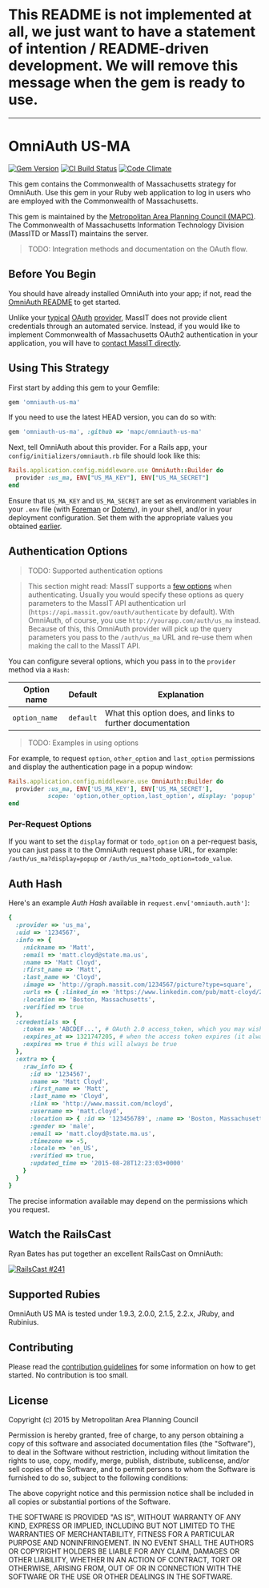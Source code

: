 # This README is not implemented at all, we just want to have a statement of intention / README-driven development. We will remove this message when the gem is ready to use.

---

# OmniAuth US-MA

[![Gem Version](https://badge.fury.io/rb/omniauth-us-ma.svg)](http://badge.fury.io/rb/omniauth-us-ma)
[![CI Build Status](https://secure.travis-ci.org/mapc/omniauth-us-ma.svg?branch=master)](http://travis-ci.org/mapc/omniauth-us-ma)
[![Code Climate](https://codeclimate.com/github/mapc/omniauth-us-ma.png)](https://codeclimate.com/github/mapc/omniauth-us-ma)

This gem contains the Commonwealth of Massachusetts strategy for OmniAuth. Use this gem in your Ruby web application to log in users who are employed with the Commonwealth of Massachusetts.

This gem is maintained by the [Metropolitan Area Planning Council (MAPC)](https://github.com/mapc). The Commonwealth of Massachusetts Information Technology Division (MassITD or MassIT) maintains the server.

> TODO: Integration methods and documentation on the OAuth flow.

## Before You Begin

You should have already installed OmniAuth into your app; if not, read the [OmniAuth README](https://github.com/intridea/omniauth) to get started.

Unlike your [typical][t] [OAuth][f] [provider][in], MassIT does not provide client credentials through an automated service. Instead, if you would like to implement Commonwealth of Massachusetts OAuth2 authentication in your application, you will have to [contact MassIT directly](www.mass.gov/massit).

[t]:  https://github.com/arunagw/omniauth-twitter
[f]:  https://github.com/mkdynamic/omniauth-facebook
[in]: https://github.com/skorks/omniauth-linkedin

## Using This Strategy

First start by adding this gem to your Gemfile:

```ruby
gem 'omniauth-us-ma'
```

If you need to use the latest HEAD version, you can do so with:

```ruby
gem 'omniauth-us-ma', :github => 'mapc/omniauth-us-ma'
```

Next, tell OmniAuth about this provider. For a Rails app, your `config/initializers/omniauth.rb` file should look like this:

```ruby
Rails.application.config.middleware.use OmniAuth::Builder do
  provider :us_ma, ENV["US_MA_KEY"], ENV["US_MA_SECRET"]
end
```

Ensure that `US_MA_KEY` and `US_MA_SECRET` are set as environment variables in your `.env` file (with [Foreman](https://github.com/ddollar/foreman/) or [Dotenv](https://github.com/bkeepers/dotenv)), in your shell, and/or in your deployment configuration. Set them with the appropriate values you obtained [earlier](#before-you-begin).

## Authentication Options

> TODO: Supported authentication options

> This section might read: MassIT supports a [few options](TODO) when authenticating. Usually you would specify these options as query parameters to the MassIT API authentication url (`https://api.massit.gov/oauth/authenticate` by default). With OmniAuth, of course, you use `http://yourapp.com/auth/us_ma` instead. Because of this, this OmniAuth provider will pick up the query parameters you pass to the `/auth/us_ma` URL and re-use them when making the call to the MassIT API.

You can configure several options, which you pass in to the `provider` method via a `Hash`:


Option name | Default | Explanation
--- | --- | ---
`option_name` | `default` | What this option does, and links to further documentation

> TODO: Examples in using options

For example, to request `option`, `other_option` and `last_option` permissions and display the authentication page in a popup window:

```ruby
Rails.application.config.middleware.use OmniAuth::Builder do
  provider :us_ma, ENV['US_MA_KEY'], ENV['US_MA_SECRET'],
           scope: 'option,other_option,last_option', display: 'popup'
end
```

### Per-Request Options

If you want to set the `display` format or `todo_option` on a per-request basis, you can just pass it to the OmniAuth request phase URL, for example: `/auth/us_ma?display=popup` or `/auth/us_ma?todo_option=todo_value`.

## Auth Hash

Here's an example *Auth Hash* available in `request.env['omniauth.auth']`:

```ruby
{
  :provider => 'us_ma',
  :uid => '1234567',
  :info => {
    :nickname => 'Matt',
    :email => 'matt.cloyd@state.ma.us',
    :name => 'Matt Cloyd',
    :first_name => 'Matt',
    :last_name => 'Cloyd',
    :image => 'http://graph.massit.com/1234567/picture?type=square',
    :urls => { :linked_in => 'https://www.linkedin.com/pub/matt-cloyd/23/440/607' },
    :location => 'Boston, Massachusetts',
    :verified => true
  },
  :credentials => {
    :token => 'ABCDEF...', # OAuth 2.0 access_token, which you may wish to store
    :expires_at => 1321747205, # when the access token expires (it always will)
    :expires => true # this will always be true
  },
  :extra => {
    :raw_info => {
      :id => '1234567',
      :name => 'Matt Cloyd',
      :first_name => 'Matt',
      :last_name => 'Cloyd',
      :link => 'http://www.massit.com/mcloyd',
      :username => 'matt.cloyd',
      :location => { :id => '123456789', :name => 'Boston, Massachusetts' },
      :gender => 'male',
      :email => 'matt.cloyd@state.ma.us',
      :timezone => -5,
      :locale => 'en_US',
      :verified => true,
      :updated_time => '2015-08-28T12:23:03+0000'
    }
  }
}
```

The precise information available may depend on the permissions which you request.

## Watch the RailsCast

Ryan Bates has put together an excellent RailsCast on OmniAuth:

[![RailsCast #241](http://railscasts.com/static/episodes/stills/241-simple-omniauth-revised.png "RailsCast #241 - Simple OmniAuth (revised)")](http://railscasts.com/episodes/241-simple-omniauth-revised)

## Supported Rubies

OmniAuth US MA is tested under 1.9.3, 2.0.0, 2.1.5, 2.2.x, JRuby, and Rubinius.

## Contributing

Please read the [contribution guidelines](CONTRIBUTING.md) for some information on how to get started. No contribution is too small.

## License

Copyright (c) 2015 by Metropolitan Area Planning Council

Permission is hereby granted, free of charge, to any person obtaining a copy of this software and associated documentation files (the "Software"), to deal in the Software without restriction, including without limitation the rights to use, copy, modify, merge, publish, distribute, sublicense, and/or sell copies of the Software, and to permit persons to whom the Software is furnished to do so, subject to the following conditions:

The above copyright notice and this permission notice shall be included in all copies or substantial portions of the Software.

THE SOFTWARE IS PROVIDED "AS IS", WITHOUT WARRANTY OF ANY KIND, EXPRESS OR IMPLIED, INCLUDING BUT NOT LIMITED TO THE WARRANTIES OF MERCHANTABILITY, FITNESS FOR A PARTICULAR PURPOSE AND NONINFRINGEMENT. IN NO EVENT SHALL THE AUTHORS OR COPYRIGHT HOLDERS BE LIABLE FOR ANY CLAIM, DAMAGES OR OTHER LIABILITY, WHETHER IN AN ACTION OF CONTRACT, TORT OR OTHERWISE, ARISING FROM, OUT OF OR IN CONNECTION WITH THE SOFTWARE OR THE USE OR OTHER DEALINGS IN THE SOFTWARE.
